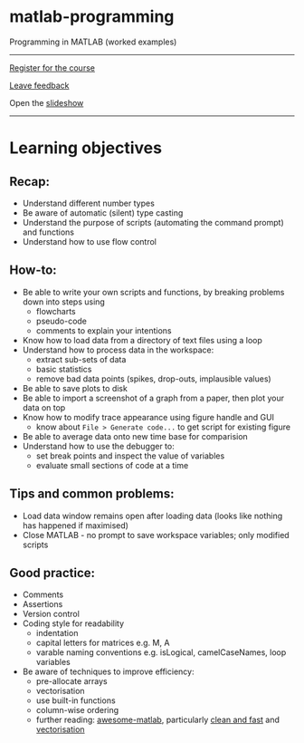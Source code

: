 # matlab-programming
Programming in MATLAB (worked examples)

---

[Register for the course](https://app.manchester.ac.uk/rmatlabpro)

[Leave feedback](https://goo.gl/forms/zfZyTLw4DDaySnCF3)

Open the [slideshow](https://gcapes.github.io/matlab-programming/)

---

# Learning objectives

## Recap:
- Understand different number types
- Be aware of automatic (silent) type casting
- Understand the purpose of scripts (automating the command prompt) and functions
- Understand how to use flow control

## How-to:
- Be able to write your own scripts and functions, by breaking problems down into steps using
	- flowcharts
	- pseudo-code
	- comments to explain your intentions
- Know how to load data from a directory of text files using a loop
- Understand how to process data in the workspace:
	- extract sub-sets of data
	- basic statistics
	- remove bad data points (spikes, drop-outs, implausible values)
- Be able to save plots to disk
- Be able to import a screenshot of a graph from a paper, then plot your data on top
- Know how to modify trace appearance using figure handle and GUI
	- know about `File > Generate code...` to get script for existing figure
- Be able to average data onto new time base for comparision
- Understand how to use the debugger to:
	- set break points and inspect the value of variables
	- evaluate small sections of code at a time

## Tips and common problems:
- Load data window remains open after loading data (looks like nothing has happened if maximised)
- Close MATLAB - no prompt to save workspace variables; only modified scripts


## Good practice:
- Comments
- Assertions
- Version control
- Coding style for readability
	- indentation
	- capital letters for matrices e.g. M, A
	- varable naming conventions e.g. isLogical, camelCaseNames, loop variables
- Be aware of techniques to improve efficiency:
	- pre-allocate arrays
	- vectorisation
	- use built-in functions
	- column-wise ordering
	- further reading: [awesome-matlab], particularly [clean and fast] and [vectorisation]

[awesome-matlab]: https://github.com/mikecroucher/awesome-MATLAB
[clean and fast]: http://uk.mathworks.com/matlabcentral/fileexchange/22943-guidelines-for-writing-clean-and-fast-code-in-matlab
[vectorisation]: http://www-h.eng.cam.ac.uk/help/tpl/programs/Matlab/tricks.html

